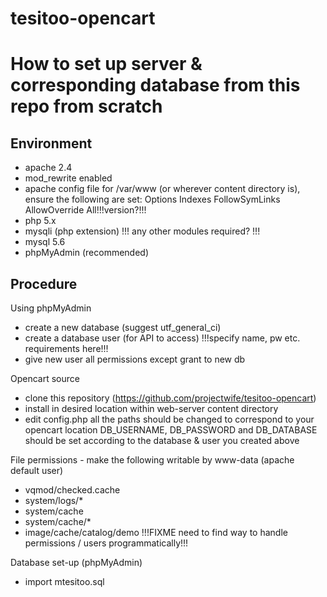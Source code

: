 # tesitoo-opencart

How to set up server & corresponding database from this repo from scratch
=========================================================================

Environment
-----------

- apache 2.4
- mod_rewrite enabled
- apache config file
    for /var/www (or wherever content directory is), ensure the following are set:
    Options Indexes FollowSymLinks
    AllowOverride All!!!version?!!!
- php 5.x
- mysqli (php extension) !!! any other modules required? !!!
- mysql 5.6
- phpMyAdmin (recommended)

Procedure
-----------------

Using phpMyAdmin
- create a new database (suggest utf_general_ci)
- create a database user (for API to access) !!!specify name, pw etc. requirements here!!!
- give new user all permissions except grant to new db

Opencart source
- clone this repository (https://github.com/projectwife/tesitoo-opencart)
- install in desired location within web-server content directory
- edit config.php
    all the paths should be changed to correspond to your opencart location
    DB_USERNAME, DB_PASSWORD and DB_DATABASE should be set according to the database & user you created above

File permissions - make the following writable by www-data (apache default user)
- vqmod/checked.cache
- system/logs/* 
- system/cache
- system/cache/*
- image/cache/catalog/demo
!!!FIXME need to find way to handle permissions / users programmatically!!!

Database set-up (phpMyAdmin)
- import mtesitoo.sql
